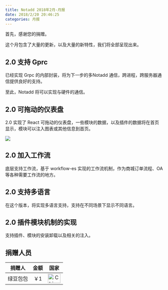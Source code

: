 ```yaml
---
title: Notadd 2018年2月-月报
date: 2018/2/20 20:46:25
categories: 月报
---
```


首先，感谢您的捐赠。

这个月包含了大量的更新，以及大量的新特性，我们将全部呈现出来。

## 2.0 支持 Gprc

已经实现 Grpc 的内部封装，将为下一步的多Notadd 通信，跨进程，跨服务器通信提供良好的支持。

至此，Notadd 将可以实现与硬件的通信。

## 2.0 可拖动的仪表盘

2.0 实现了 React 可拖动的仪表盘，一些模块的数据，以及插件的数据将在首页显示，模块可以注入图表或其他信息到首页。

![](https://ws1.sinaimg.cn/large/a3fc3b79ly1foxgnrujn0j21h40rdwqw.jpg)


## 2.0 加入工作流

底层支持工作流，基于 workflow-es 实现的工作流机制，作为商城订单流程、OA 等各种需要工作流的地方。

## 2.0 支持多语言

在这个版本，将实现多语言支持，支持在不同场景下显示不同语言。

## 2.0 插件模块机制的实现

支持插件、模块的安装卸载以及相关的注入。

## 捐赠人员 

捐赠人 | 金额 | 国家
:----:|:----:|:----:
绿豆包包 | ￥1  | <img src="https://cdn.bootcss.com/flag-icon-css/1.3.0/flags/4x3/cn.svg" width = "40" height = "30" alt="China" align=center />
